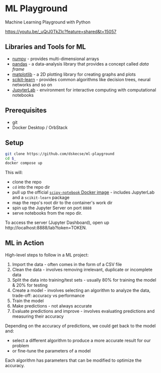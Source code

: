# ML Playground

Machine Learning Playground with Python

https://youtu.be/_uQrJ0TkZlc?feature=shared&t=15057

## Libraries and Tools for ML

* [numpy](https://numpy.org/) - provides multi-dimensional arrays
* [pandas](https://pandas.pydata.org/) - a data-analysis library that provides a concept called *data frame*
* [matplotlib](https://matplotlib.org/) - a 2D plotting library for creating graphs and plots
* [scikit-learn](https://scikit-learn.org/stable/) - provides common algorithms like decision trees, neural networks and so on
* [JupyterLab](https://jupyterlab.readthedocs.io/en/stable/index.html) - environment for interactive computing with computational notebooks

## Prerequisites

* git
* Docker Desktop / OrbStack

## Setup

```sh
git clone https://github.com/dskecse/ml-playground
cd $_
docker compose up
```

This will:

* clone the repo
* `cd` into the repo dir
* pull up the official [`scipy-notebook` Docker image](https://quay.io/repository/jupyter/scipy-notebook?tab=tags) - includes JupyterLab and a `scikit-learn` package
* map the repo's root dir to the container's work dir
* spin up the Jupyter Server on port `8888`
* serve notebooks from the repo dir.

To access the server (Jupyter Dashboard), open up http://localhost:8888/lab?token=TOKEN.

## ML in Action

High-level steps to follow in a ML project:

1. Import the data - often comes in the form of a CSV file
2. Clean the data - involves removing irrelevant, duplicate or incomplete data
3. Split the data into training/test sets - usually 80% for training the model & 20% for testing
4. Create a model - involves selecting an algorithm to analyze the data, trade-off: accuracy vs performance
5. Train the model
6. Make predictions - not always accurate
7. Evaluate predictions and improve - involves evaluating predictions and measuring their accuracy

Depending on the accuracy of predictions, we could get back to the model and:

* select a different algorithm to produce a more accurate result for our problem
* or fine-tune the parameters of a model

Each algorithm has parameters that can be modified to optimize the accuracy.

